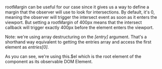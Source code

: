 rootMargin can be useful for our case since it gives us a way to define a margin that the observer will use to look for intersections. By default, it's 0, meaning the observer will trigger the intersect event as soon as it enters the viewport. But setting a rootMargin of 400px means that the intersect callback will trigger exactly 400px before the element enters the viewport.


Note: we're using array destructuring on the *[entry]* argument. That's a shorthand way equivalent to getting the entries array and access the first element as *entries[0]*.

As you can see, we're using this.$el which is the root element of the component as its observable DOM Element.